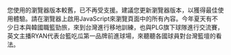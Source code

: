 您使用的瀏覽器版本較舊，已不再受支援。建議您更新瀏覽器版本，以獲得最佳使用體驗。請在瀏覽器上啟用JavaScript來瀏覽頁面中的所有內容。今年夏天有不少日本與韓國職籃勁旅，來到台灣進行移地訓練，也與PLG旗下球隊進行交流賽，英文主播RYAN代表台籃吃瓜第一品牌前進球場，來聽聽各國球員對台灣籃壇的看法。